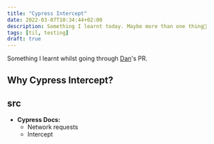 ```yaml
---
title: "Cypress Intercept"
date: 2022-03-07T10:34:44+02:00
description: Something I learnt today. Maybe more than one thing👾
tags: [til, testing]
draft: true
---
```


Something I learnt whilst going through [Dan](https://github.com/Thunder-Chief)'s PR.

## Why Cypress Intercept?

## src
- **Cypress Docs:**
  - Network requests
  - Intercept
